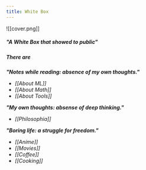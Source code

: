 ```yaml
---
title: White Box
---
```

![[cover.png]]  

##### _"A White Box that showed to public"_    

##### _There are_

***"Notes while reading: absence of my own thoughts."***    
- _[[About ML]]_
- _[[About Math]]_
- _[[About Tools]]_

***"My own thoughts: absense of deep thinking."***   
- _[[Philosophia]]_

***"Boring life: a struggle for freedom."***   
- _[[Anime]]_
- _[[Movies]]_
- _[[Coffee]]_
- _[[Cooking]]_
